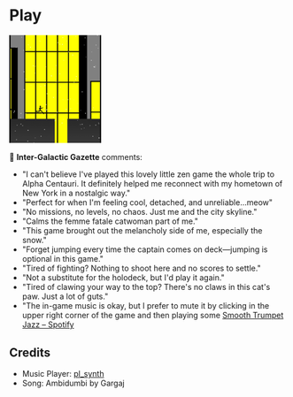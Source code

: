 <h1><a href="//bacionejs.github.io/cat/index.html" style="text-decoration: none; color: inherit;">Play</a></h1>

<a href="//bacionejs.github.io/cat/index.html" target="_blank">
    <img src="README.jpg" width="33%" />
</a>




📰 **Inter-Galactic Gazette** comments:

- "I can't believe I've played this lovely little zen game the whole trip to Alpha Centauri. It definitely helped me reconnect with my hometown of New York in a nostalgic way."
- "Perfect for when I'm feeling cool, detached, and unreliable...meow"
- "No missions, no levels, no chaos. Just me and the city skyline."
- "Calms the femme fatale catwoman part of me."
- "This game brought out the melancholy side of me, especially the snow."
- "Forget jumping every time the captain comes on deck—jumping is optional in this game."
- "Tired of fighting? Nothing to shoot here and no scores to settle."
- "Not a substitute for the holodeck, but I'd play it again."
- "Tired of clawing your way to the top? There's no claws in this cat's paw. Just a lot of guts."
- "The in-game music is okay, but I prefer to mute it by clicking in the upper right corner of the game and then playing some [Smooth Trumpet Jazz – Spotify](https://open.spotify.com/playlist/6gqJPa4A4gXTwTSGWcpC1d)

## Credits
- Music Player: [pl_synth](https://github.com/phoboslab/pl_synth)
- Song: Ambidumbi by Gargaj

